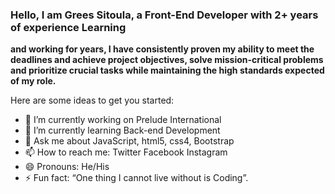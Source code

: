 ### Hello, I am Grees Sitoula, a Front-End Developer with 2+ years of experience Learning
**and working for years, I have consistently proven my ability to meet the deadlines and achieve project
objectives, solve mission-critical problems and prioritize crucial tasks while maintaining the high standards
expected of my role.**


Here are some ideas to get you started:

- 🔭 I’m currently working on Prelude International
- 🌱 I’m currently learning Back-end Development
- 💬 Ask me about JavaScript, html5, css4, Bootstrap
- 📫 How to reach me: Twitter Facebook Instagram
- 😄 Pronouns: He/His
- ⚡ Fun fact: “One thing I cannot live without is Coding”.

